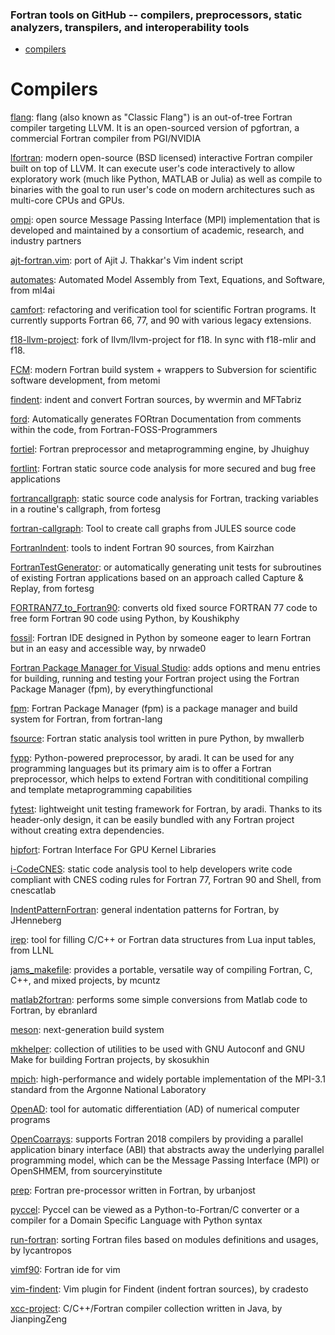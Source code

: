 ### Fortran tools on GitHub -- compilers, preprocessors, static analyzers, transpilers, and interoperability tools

* [compilers](#compilers)

# Compilers
[flang](https://github.com/flang-compiler/flang): flang (also known as "Classic Flang") is an out-of-tree Fortran compiler targeting LLVM. It is an open-sourced version of pgfortran, a commercial Fortran compiler from PGI/NVIDIA

[lfortran](https://github.com/lfortran/lfortran): modern open-source (BSD licensed) interactive Fortran compiler built on top of LLVM. It can execute user's code interactively to allow exploratory work (much like Python, MATLAB or Julia) as well as compile to binaries with the goal to run user's code on modern architectures such as multi-core CPUs and GPUs.

[ompi](https://github.com/open-mpi/ompi): open source Message Passing Interface (MPI) implementation that is developed and maintained by a consortium of academic, research, and industry partners

[ajt-fortran.vim](https://github.com/robertodr/ajt-fortran.vim): port of Ajit J. Thakkar's Vim indent script

[automates](https://github.com/ml4ai/automates): Automated Model Assembly from Text, Equations, and Software, from ml4ai

[camfort](https://github.com/camfort/camfort): refactoring and verification tool for scientific Fortran programs. It currently supports Fortran 66, 77, and 90 with various legacy extensions.

[f18-llvm-project](https://github.com/flang-compiler/f18-llvm-project): fork of llvm/llvm-project for f18. In sync with f18-mlir and f18.

[FCM](https://github.com/metomi/fcm): modern Fortran build system + wrappers to Subversion for scientific software development, from metomi

[findent](https://github.com/MFTabriz/findent): indent and convert Fortran sources, by wvermin and MFTabriz

[ford](https://github.com/Fortran-FOSS-Programmers/ford): Automatically generates FORtran Documentation from comments within the code, from Fortran-FOSS-Programmers

[fortiel](https://github.com/Jhuighuy/fortiel): Fortran preprocessor and metaprogramming engine, by Jhuighuy

[fortlint](https://github.com/ratnania/fortlint): Fortran static source code analysis for more secured and bug free applications

[fortrancallgraph](https://github.com/fortesg/fortrancallgraph): static source code analysis for Fortran, tracking variables in a routine's callgraph, from fortesg

[fortran-callgraph](https://github.com/hydro-jules/fortran-callgraph): Tool to create call graphs from JULES source code

[FortranIndent](https://github.com/Kairzhan/FortranIndent): tools to indent Fortran 90 sources, from Kairzhan

[FortranTestGenerator](https://github.com/fortesg/fortrantestgenerator): or automatically generating unit tests for subroutines of existing Fortran applications based on an approach called Capture & Replay, from fortesg

[FORTRAN77_to_Fortran90](https://github.com/Koushikphy/FORTRAN77_to_Fortran90): converts old fixed source FORTRAN 77 code to free form Fortran 90 code using Python, by Koushikphy

[fossil](https://github.com/nrwade0/Fossil): Fortran IDE designed in Python by someone eager to learn Fortran but in an easy and accessible way, by nrwade0

[Fortran Package Manager for Visual Studio](https://github.com/everythingfunctional/fpm-for-VS): adds options and menu entries for building, running and testing your Fortran project using the Fortran Package Manager (fpm), by everythingfunctional

[fpm](https://github.com/fortran-lang/fpm): Fortran Package Manager (fpm) is a package manager and build system for Fortran, from fortran-lang

[fsource](https://github.com/mwallerb/fsource): Fortran static analysis tool written in pure Python, by mwallerb

[fypp](https://github.com/aradi/fypp): Python-powered preprocessor, by aradi. It can be used for any programming languages but its primary aim is to offer a Fortran preprocessor, which helps to extend Fortran with condititional compiling and template metaprogramming capabilities

[fytest](https://github.com/aradi/fytest): lightweight unit testing framework for Fortran, by aradi. Thanks to its header-only design, it can be easily bundled with any Fortran project without creating extra dependencies.

[hipfort](https://github.com/ROCmSoftwarePlatform/hipfort): Fortran Interface For GPU Kernel Libraries

[i-CodeCNES](https://github.com/cnescatlab/i-CodeCNES): static code analysis tool to help developers write code compliant with CNES coding rules for Fortran 77, Fortran 90 and Shell, from cnescatlab

[IndentPatternFortran](https://github.com/JHenneberg/IndentPatternFortran): general indentation patterns for Fortran, by JHenneberg

[irep](https://github.com/LLNL/irep): tool for filling C/C++ or Fortran data structures from Lua input tables, from LLNL

[jams_makefile](https://github.com/mcuntz/jams_makefile): provides a portable, versatile way of compiling Fortran, C, C++, and mixed projects, by mcuntz

[matlab2fortran](https://github.com/ebranlard/matlab2fortran): performs some simple conversions from Matlab code to Fortran, by ebranlard

[meson](https://github.com/mesonbuild/meson): next-generation build system

[mkhelper](https://github.com/skosukhin/mkhelper): collection of utilities to be used with GNU Autoconf and GNU Make for building Fortran projects, by skosukhin

[mpich](https://github.com/pmodels/mpich): high-performance and widely portable implementation of the
MPI-3.1 standard from the Argonne National Laboratory

[OpenAD](https://github.com/Augertron/OpenAD): tool for automatic differentiation (AD) of numerical computer programs

[OpenCoarrays](https://github.com/sourceryinstitute/opencoarrays): supports Fortran 2018 compilers by providing a parallel application binary interface (ABI) that abstracts away the underlying parallel programming model, which can be the Message Passing Interface (MPI) or OpenSHMEM, 
from sourceryinstitute

[prep](https://github.com/urbanjost/prep): Fortran pre-processor written in Fortran, by urbanjost

[pyccel](https://github.com/pyccel/pyccel): Pyccel can be viewed as a Python-to-Fortran/C converter or a compiler for a Domain Specific Language with Python syntax

[run-fortran](https://github.com/lycantropos/run-fortran): sorting Fortran files based on modules definitions and usages, by lycantropos

[vimf90](https://github.com/rudrab/vimf90): Fortran ide for vim

[vim-findent](https://github.com/cradesto/vim-findent): Vim plugin for Findent (indent fortran sources), by cradesto

[xcc-project](https://github.com/JianpingZeng/xcc-project): C/C++/Fortran compiler collection written in Java, by JianpingZeng

